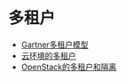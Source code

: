 # 多租户
* [Gartner多租户模型](gartner-tenants-model.md)
* [云环境的多租户](tenants-cloud.md)
* [OpenStack的多租户和隔离](../openstack/tenants-general.md)